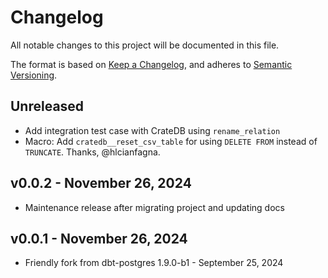 # Changelog
All notable changes to this project will be documented in this file.

The format is based on [Keep a Changelog](https://keepachangelog.com/en/1.0.0/),
and adheres to [Semantic Versioning](https://semver.org/spec/v2.0.0.html).

## Unreleased

- Add integration test case with CrateDB using `rename_relation`
- Macro: Add `cratedb__reset_csv_table` for using `DELETE FROM`
  instead of `TRUNCATE`. Thanks, @hlcianfagna.

## v0.0.2 - November 26, 2024

- Maintenance release after migrating project and updating docs

## v0.0.1 - November 26, 2024

- Friendly fork from dbt-postgres 1.9.0-b1 - September 25, 2024
